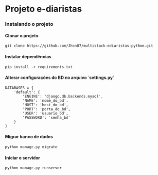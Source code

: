 # Projeto e-diaristas


### Instalando o projeto

#### Clonar o projeto
`git clone https://github.com/Jhon87/multistack-ediaristas-python.git`

#### Instalar dependências
`pip install -r requirements.txt`

#### Alterar configurações do BD no arquivo ´settings.py´
```
DATABASES = {
    'default': {
        'ENGINE': 'django.db.backends.mysql',
        'NAME': 'nome_do_bd',
        'HOST': 'host_do_bd',
        'PORT': 'porta_do_bd',
        'USER': 'usuario_bd',
        'PASSWORD': 'senha_bd'
    }
}
```

#### Migrar banco de dados
`python manage.py migrate`

#### Iniciar o servidor
`python manage.py runserver`